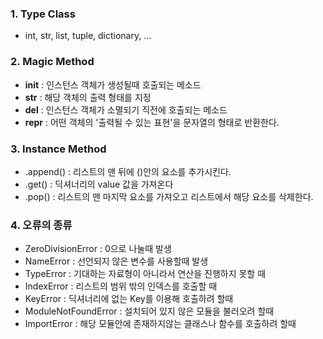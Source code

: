 ### 1. Type Class

- int, str, list, tuple, dictionary, ...

### 2. Magic Method

- __init__ : 인스턴스 객체가 생성될때 호출되는 메소드
- __str__ : 해당 객체의 출력 형태를 지정
- __del__ : 인스턴스 객체가 소멸되기 직전에 호출되는 메소드
- __repr__ : 어떤 객체의 '출력될 수 있는 표현'을 문자열의 형태로 반환한다.

### 3. Instance Method

- .append() : 리스트의 맨 뒤에 ()안의 요소를 추가시킨다.
- .get() : 딕셔너리의 value 값을 가져온다
- .pop() : 리스트의 맨 마지막 요소를 가져오고 리스트에서 해당 요소를 삭제한다. 

### 4. 오류의 종류

- ZeroDivisionError : 0으로 나눌때 발생
- NameError : 선언되지 않은 변수를 사용할때 발생
- TypeError : 기대하는 자료형이 아니라서 연산을 진행하지 못할 때
- IndexError : 리스트의 범위 밖의 인덱스를 호출할 때
- KeyError : 딕셔너리에 없는 Key를 이용해 호출하려 할때
- ModuleNotFoundError : 설치되어 있지 않은 모듈을 불러오려 할때
- ImportError : 해당 모듈안에 존재하지않는 클래스나 함수를 호출하려 할때